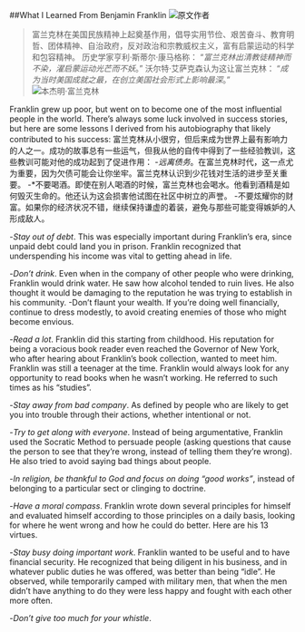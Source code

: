 ##What I Learned From Benjamin Franklin
![原文作者](./_image/2020-07-09-16-18-18.png)

> 富兰克林在美国民族精神上起奠基作用，倡导实用节俭、艰苦奋斗、教育明哲、团体精神、自治政府，反对政治和宗教威权主义，富有启蒙运动的科学和包容精神。
>历史学家亨利·斯蒂尔·康马格称：
>“*富兰克林出清教徒精神而不染，濯启蒙运动光芒而不妖*。”
>沃尔特·艾萨克森认为这让富兰克林：
>“*成为当时美国成就之最，在创立美国社会形式上影响最深*。”
![本杰明·富兰克林](./_image/2020-07-09-16-15-40.png)

Franklin grew up poor, but went on to become one of the most influential people in the world. There’s always some luck involved in success stories, but here are some lessons I derived from his autobiography that likely contributed to his success:
富兰克林从小很穷，但后来成为世界上最有影响力的人之一。成功的故事总有一些运气，但我从他的自传中得到了一些经验教训，这些教训可能对他的成功起到了促进作用：
-*远离债务*。在富兰克林时代，这一点尤为重要，因为欠债可能会让你坐牢。富兰克林认识到少花钱对生活的进步至关重要。
-*不要喝酒。即使在别人喝酒的时候，富兰克林也会喝水。他看到酒精是如何毁灭生命的。他还认为这会损害他试图在社区中树立的声誉。
-不要炫耀你的财富。如果你的经济状况不错，继续保持谦虚的着装，避免与那些可能变得嫉妒的人形成敌人。

-*Stay out of debt*. This was especially important during Franklin’s era, since unpaid debt could land you in prison. Franklin recognized that underspending his income was vital to getting ahead in life.

-*Don’t drink*. Even when in the company of other people who were drinking, Franklin would drink water. He saw how alcohol tended to ruin lives. He also thought it would be damaging to the reputation he was trying to establish in his community.
-Don’t flaunt your wealth. If you’re doing well financially, continue to dress modestly, to avoid creating enemies of those who might become envious.

-*Read a lot*. Franklin did this starting from childhood. His reputation for being a voracious book reader even reached the Governor of New York, who after hearing about Franklin’s book collection, wanted to meet him. Franklin was still a teenager at the time. Franklin would always look for any opportunity to read books when he wasn’t working. He referred to such times as his “studies”.

-*Stay away from bad company*. As defined by people who are likely to get you into trouble through their actions, whether intentional or not.

-*Try to get along with everyone*. Instead of being argumentative, Franklin used the Socratic Method to persuade people (asking questions that cause the person to see that they’re wrong, instead of telling them they’re wrong). He also tried to avoid saying bad things about people.

-*In religion, be thankful to God and focus on doing “good works”*, instead of belonging to a particular sect or clinging to doctrine.

-*Have a moral compass*. Franklin wrote down several principles for himself and evaluated himself according to those principles on a daily basis, looking for where he went wrong and how he could do better. Here are his 13 virtues.

-*Stay busy doing important work*. Franklin wanted to be useful and to have financial security. He recognized that being diligent in his business, and in whatever public duties he was offered, was better than being “idle”. He observed, while temporarily camped with military men, that when the men didn’t have anything to do they were less happy and fought with each other more often.

-*Don’t give too much for your whistle*.